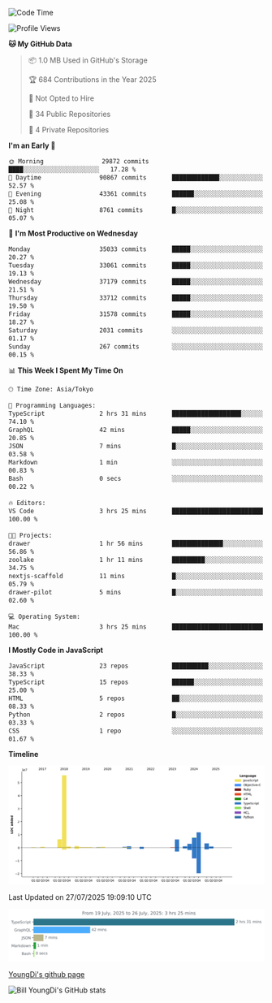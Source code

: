 <!--START_SECTION:waka-->
![Code Time](http://img.shields.io/badge/Code%20Time-1%2C356%20hrs%2054%20mins-blue)

![Profile Views](http://img.shields.io/badge/Profile%20Views-0-blue)

**🐱 My GitHub Data** 

> 📦 1.0 MB Used in GitHub's Storage 
 > 
> 🏆 684 Contributions in the Year 2025
 > 
> 🚫 Not Opted to Hire
 > 
> 📜 34 Public Repositories 
 > 
> 🔑 4 Private Repositories 
 > 
**I'm an Early 🐤** 

```text
🌞 Morning                29872 commits       ████░░░░░░░░░░░░░░░░░░░░░   17.28 % 
🌆 Daytime                90867 commits       █████████████░░░░░░░░░░░░   52.57 % 
🌃 Evening                43361 commits       ██████░░░░░░░░░░░░░░░░░░░   25.08 % 
🌙 Night                  8761 commits        █░░░░░░░░░░░░░░░░░░░░░░░░   05.07 % 
```
📅 **I'm Most Productive on Wednesday** 

```text
Monday                   35033 commits       █████░░░░░░░░░░░░░░░░░░░░   20.27 % 
Tuesday                  33061 commits       █████░░░░░░░░░░░░░░░░░░░░   19.13 % 
Wednesday                37179 commits       █████░░░░░░░░░░░░░░░░░░░░   21.51 % 
Thursday                 33712 commits       █████░░░░░░░░░░░░░░░░░░░░   19.50 % 
Friday                   31578 commits       █████░░░░░░░░░░░░░░░░░░░░   18.27 % 
Saturday                 2031 commits        ░░░░░░░░░░░░░░░░░░░░░░░░░   01.17 % 
Sunday                   267 commits         ░░░░░░░░░░░░░░░░░░░░░░░░░   00.15 % 
```


📊 **This Week I Spent My Time On** 

```text
🕑︎ Time Zone: Asia/Tokyo

💬 Programming Languages: 
TypeScript               2 hrs 31 mins       ███████████████████░░░░░░   74.10 % 
GraphQL                  42 mins             █████░░░░░░░░░░░░░░░░░░░░   20.85 % 
JSON                     7 mins              █░░░░░░░░░░░░░░░░░░░░░░░░   03.58 % 
Markdown                 1 min               ░░░░░░░░░░░░░░░░░░░░░░░░░   00.83 % 
Bash                     0 secs              ░░░░░░░░░░░░░░░░░░░░░░░░░   00.22 % 

🔥 Editors: 
VS Code                  3 hrs 25 mins       █████████████████████████   100.00 % 

🐱‍💻 Projects: 
drawer                   1 hr 56 mins        ██████████████░░░░░░░░░░░   56.86 % 
zoolake                  1 hr 11 mins        █████████░░░░░░░░░░░░░░░░   34.75 % 
nextjs-scaffold          11 mins             █░░░░░░░░░░░░░░░░░░░░░░░░   05.79 % 
drawer-pilot             5 mins              █░░░░░░░░░░░░░░░░░░░░░░░░   02.60 % 

💻 Operating System: 
Mac                      3 hrs 25 mins       █████████████████████████   100.00 % 
```

**I Mostly Code in JavaScript** 

```text
JavaScript               23 repos            ██████████░░░░░░░░░░░░░░░   38.33 % 
TypeScript               15 repos            ██████░░░░░░░░░░░░░░░░░░░   25.00 % 
HTML                     5 repos             ██░░░░░░░░░░░░░░░░░░░░░░░   08.33 % 
Python                   2 repos             █░░░░░░░░░░░░░░░░░░░░░░░░   03.33 % 
CSS                      1 repo              ░░░░░░░░░░░░░░░░░░░░░░░░░   01.67 % 
```



**Timeline**

![Lines of Code chart](https://raw.githubusercontent.com/Youngdi/Youngdi/master/assets/bar_graph.png)


 Last Updated on 27/07/2025 19:09:10 UTC
<!--END_SECTION:waka-->

![wakatime](./images/stat.svg)

[YoungDi's github page](https://youngdi.github.io)

![Bill YoungDi's GitHub stats](https://github-readme-stats.vercel.app/api?username=youngdi&count_private=true&show_icons=true)
